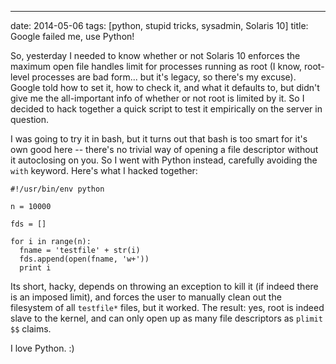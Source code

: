 ---
date: 2014-05-06
tags: [python, stupid tricks, sysadmin, Solaris 10]
title: Google failed me, use Python!

So, yesterday I needed to know whether or not Solaris 10 enforces the maximum open file handles limit for processes running as root (I know, root-level processes are bad form... but it's legacy, so there's my excuse).  Google told how to set it, how to check it, and what it defaults to, but didn't give me the all-important info of whether or not root is limited by it.  So I decided to hack together a quick script to test it empirically on the server in question.

I was going to try it in bash, but it turns out that bash is too smart for it's own good here -- there's no trivial way of opening a file descriptor without it autoclosing on you.  So I went with Python instead, carefully avoiding the `with` keyword.  Here's what I hacked together:

    #!/usr/bin/env python
    
    n = 10000
    
    fds = []
    
    for i in range(n):
      fname = 'testfile' + str(i)
      fds.append(open(fname, 'w+'))
      print i
    
Its short, hacky, depends on throwing an exception to kill it (if indeed there is an imposed limit), and forces the user to manually clean out the filesystem of all `testfile*` files, but it worked.  The result: yes, root is indeed slave to the kernel, and can only open up as many file descriptors as `plimit $$` claims.

I love Python. :)
